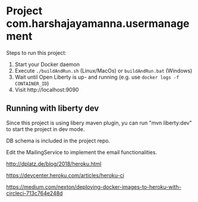 # Project com.harshajayamanna.usermanagement

Steps to run this project:

1. Start your Docker daemon
2. Execute `./buildAndRun.sh` (Linux/MacOs) or `buildAndRun.bat` (Windows)
3. Wait until Open Liberty is up- and running (e.g. use `docker logs -f CONTAINER_ID`)
4. Visit http://localhost:9090

## Running with liberty dev

Since this project is using libery maven plugin, yu can run "mvn liberty:dev" to start the project in dev mode.


DB schema is included in the project repo.

Edit the MailingService to implement the email functionalities.


http://dplatz.de/blog/2018/heroku.html

https://devcenter.heroku.com/articles/heroku-ci

https://medium.com/nexton/deploying-docker-images-to-heroku-with-circleci-713c764e248d